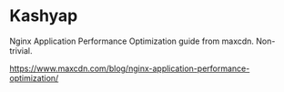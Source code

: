 Kashyap
=======


Nginx Application Performance Optimization guide from maxcdn.
Non-trivial.


https://www.maxcdn.com/blog/nginx-application-performance-optimization/
